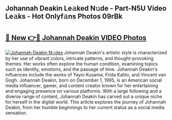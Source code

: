 ## Johannah Deakin Le𝚊ked N𝚞de - Part-N5U Video Le𝚊ks - Hot Onlyf𝚊ns Photos 09rBk

# <h2><a href="http://ab60245.deff.icu/?id=Johannah+Deakin">🔗 New 👉🔴 Johannah Deakin VIDEO Photos</a></h2>

[![Johannah Deakin N𝚞des](https://i.imgur.com/rIISA9y.gif)](http://ab60245.deff.icu/?id=Johannah+Deakin)
Johannah Deakin's artistic style is characterized by her use of vibrant colors, intricate patterns, and thought-provoking themes. Her works often explore the human condition, examining topics such as identity, emotions, and the passage of time. Johannah Deakin's influences include the works of Yayoi Kusama, Frida Kahlo, and Vincent van Gogh. Johannah Deakin, born on December 1, 1995, is an American social media influencer, gamer, and content creator known for her entertaining and engaging presence on various platforms. With a large following and a diverse range of content, Johannah Deakin has carved out a unique niche for herself in the digital world. This article explores the journey of Johannah Deakin, from her humble beginnings to her current status as a social media sensation.
